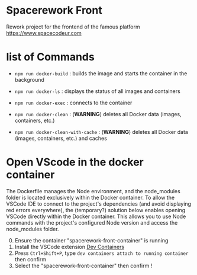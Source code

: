 # Spacerework Front

Rework project for the frontend of the famous platform https://www.spacecodeur.com

# list of Commands

- `npm run docker-build` : builds the image and starts the container in the background

- `npm run docker-ls` : displays the status of all images and containers

- `npm run docker-exec` : connects to the container

- `npm run docker-clean` : (**WARNING**) deletes all Docker data (images, containers, etc.)

- `npm run docker-clean-with-cache` : (**WARNING**) deletes all Docker data (images, containers, etc.) and caches

# Open VScode in the docker container

The Dockerfile manages the Node environment, and the node_modules folder is located exclusively within the Docker container. To allow the VSCode IDE to connect to the project's dependencies (and avoid displaying red errors everywhere), the (temporary?) solution below enables opening VSCode directly within the Docker container. This allows you to use Node commands with the project's configured Node version and access the node_modules folder.

0. Ensure the container "spacerework-front-container" is running
1. Install the VSCode extension [Dev Containers](https://marketplace.visualstudio.com/items?itemName=ms-vscode-remote.remote-containers)
2. Press `Ctrl+Shift+P`, type `dev containers attach to running container` then confirm
3. Select the "spacerework-front-container" then confirm !